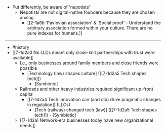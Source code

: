 - Put differently, be aware of 'nepotists'
  - Nepotists are not digital-native founders because they are chosen analog
    - [[2-1a6b 'Pavlovian association' & 'Social proof' - Understand the arbitrary association formed within your culture. There are no pure indexes for humans.]]
---
- #history
- [[7-1d2a3 No LLCs meant only close-knit partnerships with trust were available]]
  - I.e., only businesses around family members and close friends were possible
    - [Technology (law) shapes culture] ([[7-1d2a5 Tech shapes tech]])
      - [Symbiotic]
  - Railroads and other heavy industries required significant up-front capital
    - [[7-1d2a4 Tech innovation can (and did) drive pragmatic changes in regulation]] (LLCs)
      - [Tech (railway) changed tech (law)] ([[7-1d2a5 Tech shapes tech]])
				- [Symbiotic]
  - [[7-1d2a1 Network-era businesses today have new organizational needs]]
